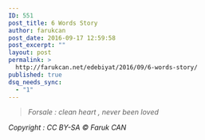 ```yaml
---
ID: 551
post_title: 6 Words Story
author: farukcan
post_date: 2016-09-17 12:59:58
post_excerpt: ""
layout: post
permalink: >
  http://farukcan.net/edebiyat/2016/09/6-words-story/
published: true
dsq_needs_sync:
  - "1"
---
```

<blockquote><em>Forsale : clean heart , never been loved</em></blockquote>
<address>Copyright : <em>CC BY-SA</em> © Faruk CAN</address>